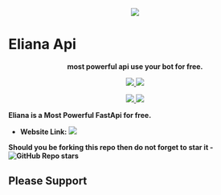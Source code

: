 <p align="center">
  <img src="https://telegra.ph/file/d2fc5877a2f372b2f8e96.jpg">
</p>

# Eliana Api

<p align="center">
  <b>most powerful api use your bot for free.</b>
</p>

<p align="center">
<a href="https://www.python.org/" alt="made-with-python"> <img src="https://img.shields.io/badge/Made%20with-Python-1f425f.svg?style=flat&logo=python&color=red" /> </a>
<a href="https://github.com/Red-Aura/Eliana-Api" alt="Docker!"> <img src="https://aleen42.github.io/badges/src/docker.svg" /> </a>
</p>
<p align="center">
<a href="https://t.me/ElianaCommunity" alt="Group!"> <img src="https://aleen42.github.io/badges/src/telegram.svg" /> </a>
<a href="" alt="Red-Aura"> <img src="https://img.shields.io/badge/Built%20by-RedAura-yellow" /> </a>
</p>



<b>Eliana is a Most Powerful FastApi for free.

* Website Link:  <a href="https://t.me/https://elianaapi.herokuapp.com/" alt="Eliana Api"> <img src="https://img.shields.io/badge/%F0%9F%A4%96%20-ElianaApi-Green" /> </a>

Should you be forking this repo then do not forget to star it - <img alt="GitHub Repo stars" src="https://img.shields.io/github/stars/Red-Aura/Eliana-Api?color=white&label=%F0%9F%8C%9F%20star">


## Please Support

